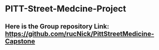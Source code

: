 # PITT-Street-Medcine-Project

## Here is the Group repository Link: https://github.com/rucNick/PittStreetMedicine-Capstone
